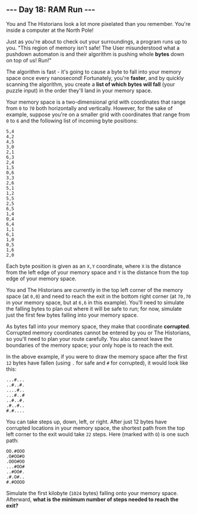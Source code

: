 ## --- Day 18: RAM Run ---

You and The Historians look a lot more pixelated than you remember. You're inside a computer at the North Pole!

Just as you're about to check out your surroundings, a program runs up to you. "This region of memory isn't safe! The User misunderstood what a pushdown automaton is and their algorithm is pushing whole **bytes** down on top of us! Run!"

The algorithm is fast - it's going to cause a byte to fall into your memory space once every nanosecond! Fortunately, you're **faster**, and by quickly scanning the algorithm, you create a **list of which bytes will fall** (your puzzle input) in the order they'll land in your memory space.

Your memory space is a two-dimensional grid with coordinates that range from ``0`` to ``70`` both horizontally and vertically. However, for the sake of example, suppose you're on a smaller grid with coordinates that range from ``0`` to ``6`` and the following list of incoming byte positions:

    5,4
    4,2
    4,5
    3,0
    2,1
    6,3
    2,4
    1,5
    0,6
    3,3
    2,6
    5,1
    1,2
    5,5
    2,5
    6,5
    1,4
    0,4
    6,4
    1,1
    6,1
    1,0
    0,5
    1,6
    2,0

Each byte position is given as an ``X,Y`` coordinate, where ``X`` is the distance from the left edge of your memory space and ``Y`` is the distance from the top edge of your memory space.

You and The Historians are currently in the top left corner of the memory space (at ``0,0``) and need to reach the exit in the bottom right corner (at ``70,70`` in your memory space, but at ``6,6`` in this example). You'll need to simulate the falling bytes to plan out where it will be safe to run; for now, simulate just the first few bytes falling into your memory space.

As bytes fall into your memory space, they make that coordinate **corrupted**. Corrupted memory coordinates cannot be entered by you or The Historians, so you'll need to plan your route carefully. You also cannot leave the boundaries of the memory space; your only hope is to reach the exit.

In the above example, if you were to draw the memory space after the first ``12`` bytes have fallen (using ``.`` for safe and ``#`` for corrupted), it would look like this:

    ...#...
    ..#..#.
    ....#..
    ...#..#
    ..#..#.
    .#..#..
    #.#....

You can take steps up, down, left, or right. After just 12 bytes have corrupted locations in your memory space, the shortest path from the top left corner to the exit would take ``22`` steps. Here (marked with ``O``) is one such path:

    OO.#OOO
    .O#OO#O
    .OOO#OO
    ...#OO#
    ..#OO#.
    .#.O#..
    #.#OOOO

Simulate the first kilobyte (``1024`` bytes) falling onto your memory space. Afterward, **what is the minimum number of steps needed to reach the exit?**

